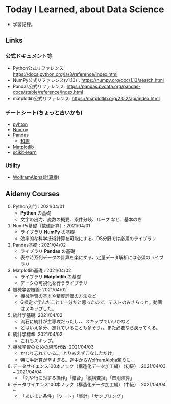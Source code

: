 # Today I Learned, about Data Science
- 学習記録。
## Links
### 公式ドキュメント等
- Python公式リファレンス: https://docs.python.org/ja/3/reference/index.html
- NumPy公式リファレンス(v1.13)：https://numpy.org/doc/1.13/search.html
- Pandas公式リファレンス: https://pandas.pydata.org/pandas-docs/stable/reference/index.html
- matplotlib公式リファレンス: https://matplotlib.org/2.0.2/api/index.html
### チートシート(ちょっと古いかも)
- [pyhton](https://s3.amazonaws.com/assets.datacamp.com/blog_assets/PythonForDataScience.pdf)
- [Numpy](https://s3.amazonaws.com/assets.datacamp.com/blog_assets/Numpy_Python_Cheat_Sheet.pdf)
- [Pandas](http://datacamp-community-prod.s3.amazonaws.com/dbed353d-2757-4617-8206-8767ab379ab3)
    - [和訳](https://github.com/Gedevan-Aleksizde/pandas-cheat-sheet-ja/blob/master/doc/Pandas_Cheat_Sheet_ja.pdf)
- [Matplotlib](https://s3.amazonaws.com/assets.datacamp.com/blog_assets/Python_Matplotlib_Cheat_Sheet.pdf)
- [scikit-learn](https://s3.amazonaws.com/assets.datacamp.com/blog_assets/Scikit_Learn_Cheat_Sheet_Python.pdf)
### Utility
- [WolframAlpha(計算機)](https://ja.wolframalpha.com/examples/mathematics/algebra/matrices/)

## Aidemy Courses
0. Python入門 : 2021/04/01
    - **Python** の基礎
    - 文字の出力、変数の概要、条件分岐、ループ など、基本のき
1. NumPy基礎（数値計算）: 2021/04/01
    - ライブラリ **NumPy** の基礎
    - 効率的な科学技術計算を可能にする、DS分野では必須のライブラリ
2. Pandas基礎 : 2021/04/02
    - ライブラリ **Pandas** の基礎
    - 表や時系列データの計算を楽にする、定量データ解析には必須のライブラリ
3. Matplotlib基礎 : 2021/04/02
    - ライブラリ **Matplotlib** の基礎
    - データの可視化を行うライブラリ
4. 機械学習概論: 2021/04/02
    - 機械学習の基本や精度評価の方法など
    - G検定で学んだことで十分だと思ったので、テストのみさらっと。動画はスキップした。
5. 統計学基礎: 2021/04/02
    - 流石に統計が主専攻だったし、、スキップでいいかなと
    - とはいえ多分、忘れていることも多そう。。また必要なら戻ってくる。
6. 統計学標準: 2021/04/02
    - これもスキップ。
7. 機械学習のための線形代数: 2021/04/03
    - かなり忘れている。。とりあえずこなしただけ。
    - 特に手計算が辛すぎる。途中からWolframAlpha頼りに。
8. データサイエンス100本ノック（構造化データ加工編）（初級）: 2021/04/03 ~ 2021/04/04
    - 「列や行に対する操作」「結合」「縦横変換」「四則演算」
9. データサイエンス100本ノック（構造化データ加工編）（中級）: 2021/04/04 ~ 
    - 「あいまい条件」「ソート」「集計」「サンプリング」